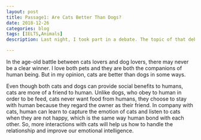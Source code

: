 ```yaml
---
layout: post
title: Passage1: Are Cats Better Than Dogs?
date: 2018-12-26
categories: blog
tags: [IELTS,Animals]
description: Last night, I took part in a debate. The topic of that debate is cats are better than dogs. I am the one for the motion.

---
```


In the age-old battle between cats lovers and dog lovers, there may never be a clear winner. I love both pets and they are both the companions of human being. But in my opinion, cats are better than dogs in some ways.

Even though both cats and dogs can provide social benefits to humans, cats are more of a friend to human. Unlike dogs, who obey to human in order to be feed, cats never want food from humans, they choose to stay with human because they regard the owner as their friend. In company with cats, human can learn to capture the emotion of cats and listen to cats when they are not happy, which is the same way human bond with each other. So, more interactions with cats will help us how to handle the relationship and improve our emotional intelligence.













